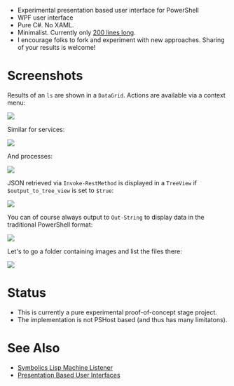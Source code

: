 
* Experimental presentation based user interface for PowerShell
* WPF user interface
* Pure C#. No XAML.
* Minimalist. Currently only [200 lines long](https://github.com/dharmatech/PsReplWpf/blob/master/PsReplWpfTextBlock/MainWindow.cs).
* I encourage folks to fork and experiment with new approaches. Sharing of your results is welcome!

# Screenshots

Results of an `ls` are shown in a `DataGrid`. Actions are available via a context menu:

![](https://i.imgur.com/ddoUoet.gif)

Similar for services:

![](https://i.imgur.com/9o23JQO.gif)

And processes:

![](https://i.imgur.com/n9qugOL.gif)

JSON retrieved via `Invoke-RestMethod` is displayed in a `TreeView` if `$output_to_tree_view` is set to `$true`:

![](https://i.imgur.com/4slZGbg.gif)

You can of course always output to `Out-String` to display data in the traditional PowerShell format:

![](https://i.imgur.com/YL6g9X0.png)

Let's to go a folder containing images and list the files there:

![](https://i.imgur.com/l7KWzz2.png)

# Status

* This is currently a pure experimental proof-of-concept stage project.
* The implementation is not PSHost based (and thus has many limitatons).

# See Also

* [Symbolics Lisp Machine Listener](https://youtu.be/o4-YnLpLgtk)
* [Presentation Based User Interfaces](https://dspace.mit.edu/handle/1721.1/41161)

